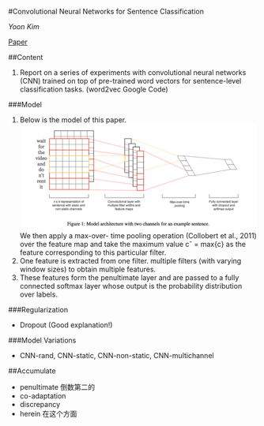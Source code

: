 #Convolutional Neural Networks for Sentence Classification

*Yoon Kim* 

[Paper]( https://arxiv.org/pdf/1408.5882v2.pdf)

##Content
1. Report on a series of experiments with convolutional neural networks (CNN) trained on top of pre-trained word vectors for sentence-level classification tasks. (word2vec Google Code)

###Model
1. Below is the model of this paper.![The model of this paper](./img/01CNN.png "CNN Model") We then apply a max-over- time pooling operation (Collobert et al., 2011) over the feature map and take the maximum value cˆ = max{c} as the feature corresponding to this particular filter. 
2. One feature is extracted from one filter. multiple filters (with varying window sizes) to obtain multiple features.
3. These features form the penultimate layer and are passed to a fully connected softmax layer whose output is the probability distribution over labels.

###Regularization
+ Dropout (Good explanation!)

###Model Variations
+ CNN-rand, CNN-static, CNN-non-static, CNN-multichannel

##Accumulate

* penultimate 倒数第二的
* co-adaptation
* discrepancy
* herein 在这个方面
